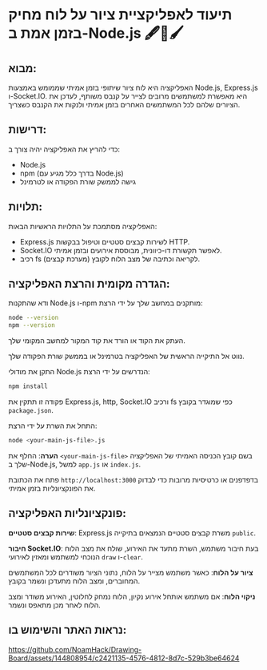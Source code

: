 # תיעוד לאפליקציית ציור על לוח מחיק בזמן אמת ב-Node.js 🖋️📄🖌️

## מבוא:

האפליקציה היא לוח ציור שיתופי בזמן אמיתי שממומש באמצעות Node.js, Express.js ו-Socket.IO. היא מאפשרת למשתמשים מרובים לצייר על קנבס משותף, לעדכן את הציורים שלהם לכל המשתמשים האחרים בזמן אמיתי ולנקות את הקנבס כשצריך.

## דרישות:

כדי להריץ את האפליקציה יהיה צורך ב:

- Node.js
- npm (בדרך כלל מגיע עם Node.js)
- גישה לממשק שורת הפקודה או לטרמינל

## תלויות:

האפליקציה מסתמכת על התלויות הראשיות הבאות:

- Express.js לשירות קבצים סטטיים וטיפול בבקשות HTTP.
- Socket.IO לאפשר תקשורת דו-כיוונית, מבוססת אירועים ובזמן אמיתי.
- רכיב fs (מערכת קבצים) לקריאה וכתיבה של מצב הלוח לקובץ.

## הגדרה מקומית והרצת האפליקציה:

  ודא שהתקנות Node.js ו-npm מותקנים במחשב שלך על ידי הרצת:

```bash
node --version
npm --version
```

  העתק את הקוד או הורד את קוד המקור למחשב המקומי שלך.

   נווט אל התיקייה הראשית של האפליקציה בטרמינל או בממשק שורת הפקודה שלך.

   התקן את מודולי Node.js הנדרשים על ידי הרצת:

```bash
npm install
```

פקודה זו תתקין את Express.js, http, Socket.IO ורכיב fs כפי שמוגדר בקובץ `package.json`.

  התחל את השרת על ידי הרצת:

```bash
node <your-main-js-file>.js
```
**הערה**: החלף את `<your-main-js-file>` בשם קובץ הכניסה האמיתי של האפליקציה שלך ב-Node.js, למשל `app.js` או `index.js`.

  פתח את הכתובת `http://localhost:3000` בדפדפנים או כרטיסיות מרובות כדי לבדוק את הפונקציונליות בזמן אמיתי.

## פונקציונליות האפליקציה:

  **שירות קבצים סטטיים**: Express.js משרת קבצים סטטיים הנמצאים בתיקייה `public`.
  
  **חיבור Socket.IO**: בעת חיבור משתמש, השרת מתעד את האירוע, שולח את מצב הלוח הנוכחי למשתמש ומאזין לאירועי `draw` ו-`clear`.

  **ציור על הלוח**: כאשר משתמש מצייר על הלוח, נתוני הציור משודרים לכל המשתמשים המחוברים, ומצב הלוח מתעדכן ונשמר בקובץ.

  **ניקוי הלוח**: אם משתמש אותחל אירוע נקיון, הלוח נמחק לחלוטין, האירוע משודר ומצב הלוח לאחר מכן מתאפס ונשמר.

## נראות האתר והשימוש בו:



https://github.com/NoamHack/Drawing-Board/assets/144808954/c2421135-4576-4812-8d7c-529b3be64624


